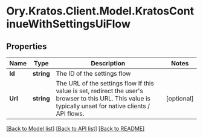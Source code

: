 # Ory.Kratos.Client.Model.KratosContinueWithSettingsUiFlow

## Properties

Name | Type | Description | Notes
------------ | ------------- | ------------- | -------------
**Id** | **string** | The ID of the settings flow | 
**Url** | **string** | The URL of the settings flow  If this value is set, redirect the user&#39;s browser to this URL. This value is typically unset for native clients / API flows. | [optional] 

[[Back to Model list]](../README.md#documentation-for-models) [[Back to API list]](../README.md#documentation-for-api-endpoints) [[Back to README]](../README.md)


